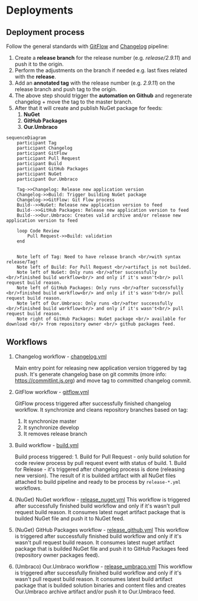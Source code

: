 # Deployments
## Deployment process
Follow the general standards with [GitFlow](../.github/workflows/gitflow.yml) and [Changelog](../.github/workflows/changelog.yml) pipeline:

1. Create a **release branch** for the release number (e.g. _release/2.9.11_) and push it to the origin.
1. Perform the adjustments on the branch if needed e.g. last fixes related with the **release**.
1. Add an **annotated tag** with the release number (e.g. _2.9.11_) on the release branch and push tag to the origin.
1. The above step should trigger the **automation on Github** and regenerate changelog + move the tag to the master branch.
1. After that it will create and publish NuGet package for feeds:
   1. **NuGet**
   1. **GitHub Packages**
   1. **Our.Umbraco**

```mermaid
sequenceDiagram
    participant Tag
    participant Changelog
    participant GitFlow
    participant Pull Request
    participant Build
    participant GitHub Packages
    participant NuGet
    participant Our.Umbraco

    Tag->>Changelog: Release new application version
    Changelog->>Build: Trigger building NuGet package
    Changelog->>GitFlow: Git Flow process
    Build-->>NuGet: Release new application version to feed
    Build-->>GitHub Packages: Release new application version to feed
    Build-->>Our.Umbraco: Creates valid archive and/or release new application version to feed

    loop Code Review
        Pull Request->>Build: validation
    end


    Note left of Tag: Need to have release branch <br/>with syntax release/Tag!
    Note left of Build: For Pull Request <br/>artifact is not builded.
    Note left of NuGet: Only runs <br/>after successfully <br/>finished build workflow<br/> and only if it's wasn't<br/> pull request build reason.
    Note left of GitHub Packages: Only runs <br/>after successfully <br/>finished build workflow<br/> and only if it's wasn't<br/> pull request build reason.
    Note left of Our.Umbraco: Only runs <br/>after successfully <br/>finished build workflow<br/> and only if it's wasn't<br/> pull request build reason.
    Note right of GitHub Packages: NuGet package <br/> available for download <br/> from repository owner <br/> github packages feed.
```

## Workflows

 1. Changelog workflow - [changelog.yml](../.github/workflows/changelog.yml)

    Main entry point for releasing new application version triggered by tag push. It's generate changelog base on git commits (more info: https://commitlint.js.org) and move tag to committed changelog commit.

 1. GitFlow workflow - [gitflow.yml](../.github/workflows/gitflow.yml)

    GitFlow process triggered after successfully finished changelog workflow. It synchronize and cleans repository branches based on tag:
     1. It synchronize master
     1. It synchronize develop
     1. It removes release branch

 1. Build workflow - [build.yml](../.github/workflows/build.yml)

    Build process triggered:
        1. Build for Pull Request - only build solution for code review process by pull request event with status of build.
        1. Build for Release - it's triggered after changelog process is done (releasing new version). The result of it is builded artifact with all NuGet files attached to build pipeline and ready to be process by `release-*.yml` workflows.

 1. (NuGet) NuGet workflow - [release_nuget.yml](../.github/workflows/release_nuget.yml)
    This workflow is triggered after successfully finished build workflow and only if it's wasn't pull request build reason.
    It consumes latest nuget artifact package that is builded NuGet file and push it to NuGet feed.

 1. (NuGet) GitHub Packages workflow - [release_github.yml](../.github/workflows/release_github.yml)
    This workflow is triggered after successfully finished build workflow and only if it's wasn't pull request build reason.
    It consumes latest nuget artifact package that is builded NuGet file and push it to GitHub Packages feed (repository owner packages feed).

 1. (Umbraco) Our.Umbraco workflow - [release_umbraco.yml](../.github/workflows/release_umbraco.yml)
    This workflow is triggered after successfully finished build workflow and only if it's wasn't pull request build reason.
    It consumes latest build artifact package that is builded solution binaries and content files and creates Our.Umbraco archive artifact and/or push it to Our.Umbraco feed.
